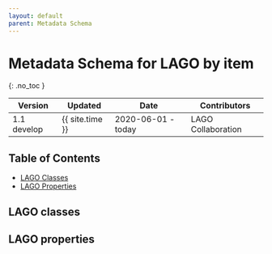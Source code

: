 ```yaml
---
layout: default
parent: Metadata Schema
---
```


# Metadata Schema for LAGO by item
{: .no_toc }

|Version| Updated | Date |Contributors|
|-------|---------|------|------------|
| 1.1 develop | {{ site.time }} | 2020-06-01 - today | LAGO Collaboration |


<script src="https://code.jquery.com/jquery-3.2.1.min.js"></script>
<script>
function itemnize_json( json, context ) { 
  var html ='';
  if ( typeof(json) === 'boolean' ) {
    return json;
  };
  if ( typeof(json) === 'string' ) {
    var element = json.split(':');
    var innid = element[0];
    var vocab = "@vocab";
    if (element.length == 2) {
        innid = element[1];
        vocab = element[0];
    };
    var contexturl = context[vocab];
    if ( vocab == "lago" ) {
      contexturl = '#';  
    };
    html = '<li><a href="'+ contexturl + innid +'">'+ json +'</a></li>';
  } else {
    if ( !Array.isArray(json) ) {
      var json_aux = [];
      json_aux.push(json);
      json = json_aux;
    };
    for (j=0; j<json.length; j++) {
      var inner_json = json[j];
      if ( !(typeof(json[j]) === 'string') ) {
      	if ("@id" in json[j]) {
          inner_json = json[j]["@id"];
        } else {
          inner_json = JSON.stringify(json[j]);
        };
      };
      html = html + itemnize_json(inner_json, context);
    };
  };
  return html;
};
$().ready(function(){
  $.getJSON( "/DMP/schema/lagoSchema.jsonld", function( data ) { 
      var graphelements = data["@graph"];
      for (i=0; i<graphelements.length; i++) {
        if ("@id" in graphelements[i]) { 
	  var id = graphelements[i]["@id"].split(':')[1];
	  var indexhtml = '<li><a href="#'+id+'"><strong>'+id+'</strong></a></li>';
	  var headerhtml = '<h5 id="'+id+'"><a href="#'+id+'" class="anchor-heading" aria-labelledby="'+id+'"><svg viewBox="0 0 16 16" aria-hidden="true"><use xlink:href="#svg-link"></use></svg></a><strong>lago:'+id+'</strong></h5>';
	  if ("comment" in graphelements[i]) {
	    headerhtml = headerhtml + '  <p>'+ graphelements[i]["comment"][0]["@value"] +'</p>';
	  };
	  var keys = Object.keys(graphelements[i]);
          var omit = [ '"@id"', '"@type"', '"comment"'];
	  for (k=0; k<omit.length; k++) {
	    if ( omit[k] in keys) {
	      keys = keys.splice(keys.indexOf(omit[k]), 1);
	    };  
	  }; 
	  var table = '<table class="grid" style="width: 100%"> 
		    <thead>
			<tr class="header">
			    <th>"@type"</th>';	  
	  for (k=0; k<keys.length; k++) {
	    table = table + ' <th>'+ keys[k] + '</th>';
	  };
	  table = table +'	</tr>
		      </thead>
		      <tbody>
			<tr>
			  <td>'+ itemnize_json(graphelements[i]["@type"] , data["@context"]) +'</td>';
	  for (k=0; k<keys.length; k++) {
	    table = table + ' <td>'+ itemnize_json(graphelements[i][keys[k]] , data["@context"]) +' </td>';
	  };
	  table = table +'	</tr>
		      </tbody>
		  </table>';
	  if ("dcat:domain" in graphelements[i]) {
            $('#iproperties').append(indexhtml);
	    $('#properties').append(headerhtml);
            $('#properties').append(table);				  
	  } else {
	    $('#iclasses').append(indexhtml);
	    $('#classes').append(headerhtml);
	    $('#classes').append(table);
	  };
	};
      };		
    });
});
</script>

## Table of Contents

* [LAGO Classes](#lago-classes)
	<div id="iclasses"></div>
* [LAGO Properties](#lago-properties)
	<div id="iproperties"></div>

## LAGO classes

<div id="classes"></div>

## LAGO properties

<div id="properties"></div>




